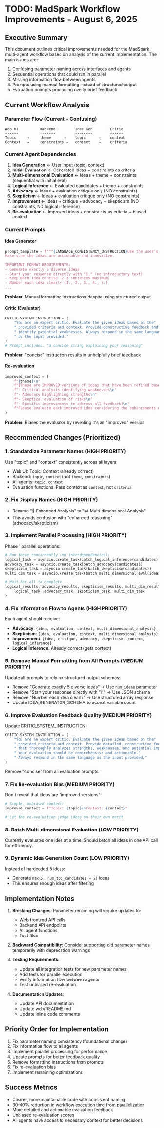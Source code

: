 # TODO: MadSpark Workflow Improvements - August 6, 2025

## Executive Summary

This document outlines critical improvements needed for the MadSpark multi-agent workflow based on analysis of the current implementation. The main issues are:
1. Confusing parameter naming across interfaces and agents
2. Sequential operations that could run in parallel
3. Missing information flow between agents
4. Prompts using manual formatting instead of structured output
5. Evaluation prompts producing overly brief feedback

## Current Workflow Analysis

### Parameter Flow (Current - Confusing)
```
Web UI          Backend         Idea Gen        Critic
------          -------         --------        ------
Topic     →     theme      →    topic      →    context
Context   →     constraints →   context    →    criteria
```

### Current Agent Dependencies
1. **Idea Generation** ← User input (topic, context)
2. **Initial Evaluation** ← Generated ideas + constraints as criteria
3. **Multi-dimensional Evaluation** ← Ideas + theme + constraints (sequential with initial eval)
4. **Logical Inference** ← Evaluated candidates + theme + constraints
5. **Advocacy** ← Ideas + evaluation critique only (NO constraints)
6. **Skepticism** ← Ideas + evaluation critique only (NO constraints)
7. **Improvement** ← Ideas + critique + advocacy + skepticism (NO constraints, NO logical inference)
8. **Re-evaluation** ← Improved ideas + constraints as criteria + biased context

### Current Prompts

#### Idea Generator
```python
prompt_template = f"""{LANGUAGE_CONSISTENCY_INSTRUCTION}Use the user's main prompt and context below to {IDEA_GENERATION_INSTRUCTION}.
Make sure the ideas are actionable and innovative.

IMPORTANT FORMAT REQUIREMENTS:
- Generate exactly 5 diverse ideas
- Start your response directly with "1." (no introductory text)
- Keep each idea concise (2-3 sentences maximum)
- Number each idea clearly (1., 2., 3., 4., 5.)
...
```
**Problem**: Manual formatting instructions despite using structured output

#### Critic (Evaluator)
```python
CRITIC_SYSTEM_INSTRUCTION = (
    "You are an expert critic. Evaluate the given ideas based on the"
    " provided criteria and context. Provide constructive feedback and"
    " identify potential weaknesses. Always respond in the same language"
    " as the input provided."
)
# Prompt includes: "a concise string explaining your reasoning"
```
**Problem**: "concise" instruction results in unhelpfully brief feedback

#### Re-evaluation
```python
improved_context = (
    f"{theme}\n"
    f"[These are IMPROVED versions of ideas that have been refined based on:\n"
    f"- Critical analysis identifying weaknesses\n"
    f"- Advocacy highlighting strengths\n"
    f"- Skeptical evaluation of risks\n"
    f"- Specific improvements to address all feedback]\n"
    f"Please evaluate each improved idea considering the enhancements made."
)
```
**Problem**: Biases the evaluator by revealing it's an "improved" version

## Recommended Changes (Prioritized)

### 1. **Standardize Parameter Names** (HIGH PRIORITY)
Use "topic" and "context" consistently across all layers:
- Web UI: Topic, Context (already correct)
- Backend: `topic`, `context` (not `theme`, `constraints`)
- All agents: `topic`, `context`
- Evaluation functions: Pass context as `context`, not `criteria`

### 2. **Fix Display Names** (HIGH PRIORITY)
- Rename "🧠 Enhanced Analysis" to "📊 Multi-dimensional Analysis"
- This avoids confusion with "enhanced reasoning" (advocacy/skepticism)

### 3. **Implement Parallel Processing** (HIGH PRIORITY)
Phase 1 parallel operations:
```python
# Run these concurrently (no interdependencies):
logical_task = asyncio.create_task(batch_logical_inference(candidates))
advocacy_task = asyncio.create_task(batch_advocacy(candidates))
skepticism_task = asyncio.create_task(batch_skepticism(candidates))
multi_dim_task = asyncio.create_task(batch_multi_dimensional_eval(ideas))

# Wait for all to complete
logical_results, advocacy_results, skepticism_results, multi_dim_results = await asyncio.gather(
    logical_task, advocacy_task, skepticism_task, multi_dim_task
)
```

### 4. **Fix Information Flow to Agents** (HIGH PRIORITY)
Each agent should receive:
- **Advocacy**: `{idea, evaluation, context, multi_dimensional_analysis}`
- **Skepticism**: `{idea, evaluation, context, multi_dimensional_analysis}`
- **Improvement**: `{idea, critique, advocacy, skepticism, context, logical_inference}`
- **Logical Inference**: Already correct (gets context)

### 5. **Remove Manual Formatting from All Prompts** (MEDIUM PRIORITY)
Update all prompts to rely on structured output schemas:
- Remove "Generate exactly 5 diverse ideas" → Use `num_ideas` parameter
- Remove "Start your response directly with '1.'" → Use JSON schema
- Remove "Number each idea clearly" → Use structured array response
- Update IDEA_GENERATOR_SCHEMA to accept variable count

### 6. **Improve Evaluation Feedback Quality** (MEDIUM PRIORITY)
Update CRITIC_SYSTEM_INSTRUCTION:
```python
CRITIC_SYSTEM_INSTRUCTION = (
    "You are an expert critic. Evaluate the given ideas based on the"
    " provided criteria and context. Provide detailed, constructive feedback"
    " that thoroughly analyzes strengths, weaknesses, and potential improvements."
    " Your evaluation should be comprehensive and actionable."
    " Always respond in the same language as the input provided."
)
```
Remove "concise" from all evaluation prompts.

### 7. **Fix Re-evaluation Bias** (MEDIUM PRIORITY)
Don't reveal that ideas are "improved versions":
```python
# Simple, unbiased context:
improved_context = f"Topic: {topic}\nContext: {context}"

# Let the re-evaluation judge ideas on their own merit
```

### 8. **Batch Multi-dimensional Evaluation** (LOW PRIORITY)
Currently evaluates one idea at a time. Should batch all ideas in one API call for efficiency.

### 9. **Dynamic Idea Generation Count** (LOW PRIORITY)
Instead of hardcoded 5 ideas:
- Generate `max(5, num_top_candidates + 2)` ideas
- This ensures enough ideas after filtering

## Implementation Notes

1. **Breaking Changes**: Parameter renaming will require updates to:
   - Web frontend API calls
   - Backend API endpoints
   - All agent functions
   - Test files

2. **Backward Compatibility**: Consider supporting old parameter names temporarily with deprecation warnings

3. **Testing Requirements**:
   - Update all integration tests for new parameter names
   - Add tests for parallel execution
   - Verify information flow between agents
   - Test unbiased re-evaluation

4. **Documentation Updates**:
   - Update API documentation
   - Update web/README.md
   - Update inline code comments

## Priority Order for Implementation

1. Fix parameter naming consistency (foundational change)
2. Fix information flow to all agents
3. Implement parallel processing for performance
4. Update prompts for better feedback quality
5. Remove formatting instructions from prompts
6. Fix re-evaluation bias
7. Implement remaining optimizations

## Success Metrics

- Clearer, more maintainable code with consistent naming
- 30-40% reduction in workflow execution time from parallelization
- More detailed and actionable evaluation feedback
- Unbiased re-evaluation scores
- All agents have access to necessary context for better decisions
